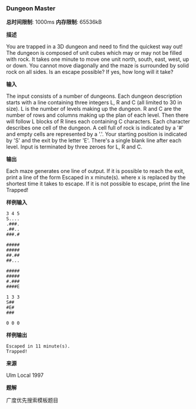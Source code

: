 ### Dungeon Master

**总时间限制**: 1000ms **内存限制**: 65536kB

**描述**

You are trapped in a 3D dungeon and need to find the quickest way out! The dungeon is composed of unit cubes which may or may not be filled with rock. It takes one minute to move one unit north, south, east, west, up or down. You cannot move diagonally and the maze is surrounded by solid rock on all sides.   Is an escape possible? If yes, how long will it take?  

**输入**

The input consists of a number of dungeons. Each dungeon description starts with a line containing three integers L, R and C (all limited to 30 in size).  L is the number of levels making up the dungeon.  R and C are the number of rows and columns making up the plan of each level.  Then there will follow L blocks of R lines each containing C characters. Each character describes one cell of the dungeon. A cell full of rock is indicated by a '#' and empty cells are represented by a '.'. Your starting position is indicated by 'S' and the exit by the letter 'E'. There's a single blank line after each level. Input is terminated by three zeroes for L, R and C.

**输出**

Each maze generates one line of output. If it is possible to reach the exit, print a line of the form  Escaped in x minute(s). where x is replaced by the shortest time it takes to escape.  If it is not possible to escape, print the line  Trapped!

**样例输入**

```
3 4 5
S....
.###.
.##..
###.#

#####
#####
##.##
##...

#####
#####
#.###
####E

1 3 3
S##
#E#
###

0 0 0
```

**样例输出**

```
Escaped in 11 minute(s).
Trapped!
```

**来源**

Ulm Local 1997

**题解**

广度优先搜索模板题目